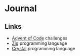 # Journal

## Links
- [Advent of Code](https://adventofcode.com/2021) challenges
- [Zig](https://ziglang.org) programming language
- [Crystal](https://crystal-lang.org) programming language
